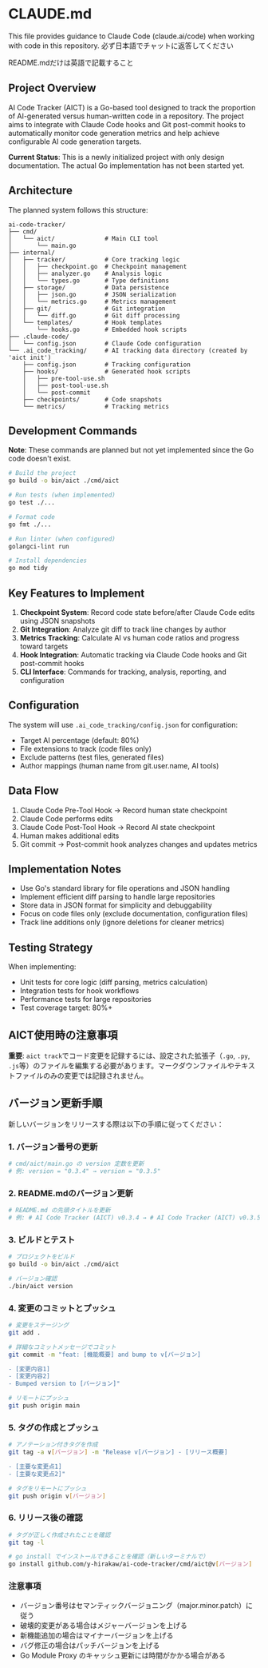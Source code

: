 # CLAUDE.md

This file provides guidance to Claude Code (claude.ai/code) when working with code in this repository.
必ず日本語でチャットに返答してください

README.mdだけは英語で記載すること

## Project Overview

AI Code Tracker (AICT) is a Go-based tool designed to track the proportion of AI-generated versus human-written code in a repository. The project aims to integrate with Claude Code hooks and Git post-commit hooks to automatically monitor code generation metrics and help achieve configurable AI code generation targets.

**Current Status**: This is a newly initialized project with only design documentation. The actual Go implementation has not been started yet.

## Architecture

The planned system follows this structure:

```
ai-code-tracker/
├── cmd/
│   └── aict/              # Main CLI tool
│       └── main.go
├── internal/
│   ├── tracker/           # Core tracking logic
│   │   ├── checkpoint.go  # Checkpoint management
│   │   ├── analyzer.go    # Analysis logic
│   │   └── types.go       # Type definitions
│   ├── storage/           # Data persistence
│   │   ├── json.go        # JSON serialization
│   │   └── metrics.go     # Metrics management
│   ├── git/               # Git integration
│   │   └── diff.go        # Git diff processing
│   └── templates/         # Hook templates
│       └── hooks.go       # Embedded hook scripts
├── .claude-code/
│   └── config.json        # Claude Code configuration
└── .ai_code_tracking/     # AI tracking data directory (created by 'aict init')
    ├── config.json        # Tracking configuration
    ├── hooks/             # Generated hook scripts
    │   ├── pre-tool-use.sh
    │   ├── post-tool-use.sh
    │   └── post-commit
    ├── checkpoints/       # Code snapshots
    └── metrics/           # Tracking metrics
```

## Development Commands

**Note**: These commands are planned but not yet implemented since the Go code doesn't exist.

```bash
# Build the project
go build -o bin/aict ./cmd/aict

# Run tests (when implemented)
go test ./...

# Format code
go fmt ./...

# Run linter (when configured)
golangci-lint run

# Install dependencies
go mod tidy
```

## Key Features to Implement

1. **Checkpoint System**: Record code state before/after Claude Code edits using JSON snapshots
2. **Git Integration**: Analyze git diff to track line changes by author
3. **Metrics Tracking**: Calculate AI vs human code ratios and progress toward targets
4. **Hook Integration**: Automatic tracking via Claude Code hooks and Git post-commit hooks
5. **CLI Interface**: Commands for tracking, analysis, reporting, and configuration

## Configuration

The system will use `.ai_code_tracking/config.json` for configuration:
- Target AI percentage (default: 80%)
- File extensions to track (code files only)
- Exclude patterns (test files, generated files)
- Author mappings (human name from git.user.name, AI tools)

## Data Flow

1. Claude Code Pre-Tool Hook → Record human state checkpoint
2. Claude Code performs edits
3. Claude Code Post-Tool Hook → Record AI state checkpoint  
4. Human makes additional edits
5. Git commit → Post-commit hook analyzes changes and updates metrics

## Implementation Notes

- Use Go's standard library for file operations and JSON handling
- Implement efficient diff parsing to handle large repositories
- Store data in JSON format for simplicity and debuggability
- Focus on code files only (exclude documentation, configuration files)
- Track line additions only (ignore deletions for cleaner metrics)

## Testing Strategy

When implementing:
- Unit tests for core logic (diff parsing, metrics calculation)
- Integration tests for hook workflows
- Performance tests for large repositories
- Test coverage target: 80%+

## AICT使用時の注意事項

**重要**: `aict track`でコード変更を記録するには、設定された拡張子（`.go`, `.py`, `.js`等）のファイルを編集する必要があります。マークダウンファイルやテキストファイルのみの変更では記録されません。

## バージョン更新手順

新しいバージョンをリリースする際は以下の手順に従ってください：

### 1. バージョン番号の更新
```bash
# cmd/aict/main.go の version 定数を更新
# 例: version = "0.3.4" → version = "0.3.5"
```

### 2. README.mdのバージョン更新
```bash
# README.md の先頭タイトルを更新
# 例: # AI Code Tracker (AICT) v0.3.4 → # AI Code Tracker (AICT) v0.3.5
```

### 3. ビルドとテスト
```bash
# プロジェクトをビルド
go build -o bin/aict ./cmd/aict

# バージョン確認
./bin/aict version
```

### 4. 変更のコミットとプッシュ
```bash
# 変更をステージング
git add .

# 詳細なコミットメッセージでコミット
git commit -m "feat: [機能概要] and bump to v[バージョン]

- [変更内容1]
- [変更内容2]
- Bumped version to [バージョン]"

# リモートにプッシュ
git push origin main
```

### 5. タグの作成とプッシュ
```bash
# アノテーション付きタグを作成
git tag -a v[バージョン] -m "Release v[バージョン] - [リリース概要]

- [主要な変更点1]
- [主要な変更点2]"

# タグをリモートにプッシュ
git push origin v[バージョン]
```

### 6. リリース後の確認
```bash
# タグが正しく作成されたことを確認
git tag -l

# go install でインストールできることを確認（新しいターミナルで）
go install github.com/y-hirakaw/ai-code-tracker/cmd/aict@v[バージョン]
```

### 注意事項
- バージョン番号はセマンティックバージョニング（major.minor.patch）に従う
- 破壊的変更がある場合はメジャーバージョンを上げる
- 新機能追加の場合はマイナーバージョンを上げる
- バグ修正の場合はパッチバージョンを上げる
- Go Module Proxy のキャッシュ更新には時間がかかる場合がある

